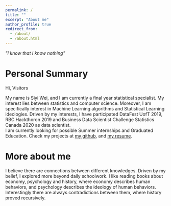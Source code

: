 ```yaml
---
permalink: /
title: ""
excerpt: "About me"
author_profile: true
redirect_from: 
  - /about/
  - /about.html
---
```

*"I know that I know nothing"*

Personal Summary
===
Hi, Visitors

My name is Siyi Wei, and I am currently a final year statistical specialist. My interest lies between statistics and computer science. Moreover, I am specifically interest in Machine Learning algorithms and Statistical Learning ideologies. Driven by my interests, I have participated DataFest UofT 2019, RBC Hackthoron 2019 and Business Data Scientist Challenge Statistics Canada 2020 as data scientist.  
I am currently looking for possible Summer internships and Graduated Education. Check my projects at [my github](https://github.com/superp0tat0/), and [my resume](https://superp0tat0.github.io/files/resume.pdf).


More about me
===

I believe there are connections between different knowledges. Driven by my belief, I explored more beyond daily schoolwork. I like reading books about economy, psychology and history, where economy describes human behaviors, and psychology describes the ideology of human behaviors. Interestingly there are always contradictions between them, where history proved recursively.

